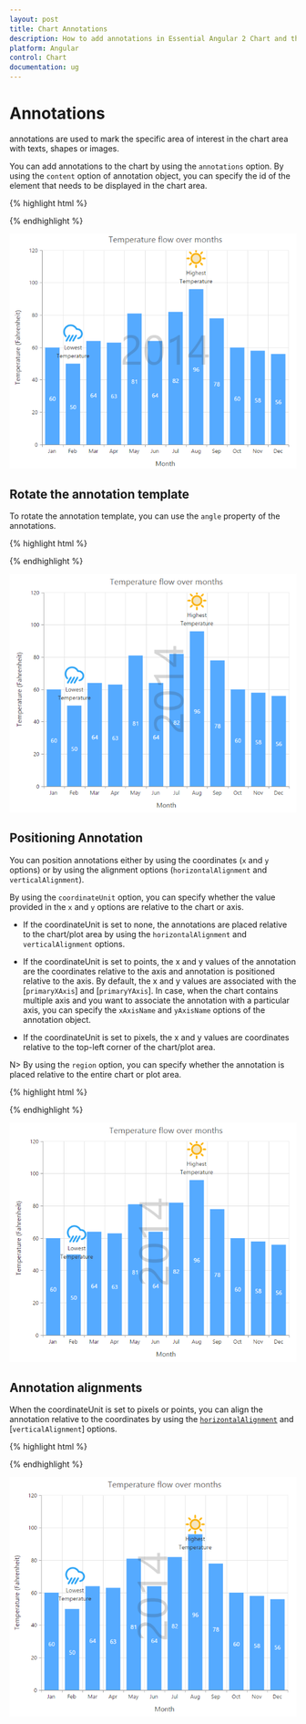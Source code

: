 ```yaml
---
layout: post
title: Chart Annotations 
description: How to add annotations in Essential Angular 2 Chart and the different options available to customize its position. 
platform: Angular
control: Chart
documentation: ug
---
```


# Annotations

annotations are used to mark the specific area of interest in the chart area with texts, shapes or images. 

You can add annotations to the chart by using the `annotations` option. By using the `content` option of annotation object, you can specify the id of the element that needs to be displayed in the chart area.

{% highlight html %}

<div id= "watermark" style="font-size:100px; display:none">2014</div>

<ej-chart id="chartcontainer">
  	<e-annotations>
	   <e-annotation [visible]="true" content="watermark" [opacity]=0.2 region="series">
	   </e-annotation>
	</e-annotations>
</ej-chart>


{% endhighlight %}


![](Annotations_images/Annotations_img1.png)


## Rotate the annotation template

To rotate the annotation template, you can use the `angle` property of the annotations. 

{% highlight html %}


<ej-chart id="chartcontainer">
  	<e-annotations>
	   <e-annotation [visible]="true" content="watermark" [opacity]=0.2 
	                             region="series" [angle]="270">
	   </e-annotation>
	</e-annotations>
</ej-chart>


{% endhighlight %}


![](Annotations_images/Annotations_img2.png)

## Positioning Annotation

You can position annotations either by using the coordinates (`x` and `y` options) or by using the alignment options (`horizontalAlignment` and `verticalAlignment`).

By using the `coordinateUnit` option, you can specify whether the value provided in the `x` and `y` options are relative to the chart or axis.

* If the coordinateUnit is set to none, the annotations are placed relative to the chart/plot area by using the `horizontalAlignment` and `verticalAlignment` options.

* If the coordinateUnit is set to points, the x and y values of the annotation are the coordinates relative to the axis and annotation is positioned relative to the axis. By default, the x and y values are associated with the [`primaryXAxis`] and [`primaryYAxis`]. In case, when the chart contains multiple axis and you want to associate the annotation with a particular axis, you can specify the `xAxisName` and `yAxisName` options of the annotation object.

* If the coordinateUnit is set to pixels, the x and y values are coordinates relative to the top-left corner of the chart/plot area.   

N> By using the `region` option, you can specify whether the annotation is placed relative to the entire chart or plot area.

{% highlight html %}


<ej-chart id="chartcontainer">
	<e-annotations>
	   <!--Change coordinateUnit type to pixels-->
	   <e-annotation [visible]="true" content="lowtemp" coordinateUnit="pixels"
	                                                       [x]="170" [y]="350">
	   </e-annotation>
	</e-annotations>
</ej-chart>


{% endhighlight %}


![](Annotations_images/Annotations_img3.png)


## Annotation alignments

When the coordinateUnit is set to pixels or points, you can align the annotation relative to the coordinates by using the [`horizontalAlignment`](../api/ejchart#members:annotations-horizontalalignment) and [`verticalAlignment`] options. 

{% highlight html %}

<ej-chart id="chartcontainer">
	<e-annotations>
	   <!--Change alignment of annotation template-->
	   <e-annotation [visible]="true" content="lowtemp" verticalAlignment="middle"
	                                 horizontalAlignment="far" margin-right="40">
	   </e-annotation>
	</e-annotations>
</ej-chart>


{% endhighlight %}


![](Annotations_images/Annotations_img4.png)
